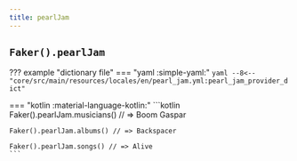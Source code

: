 ```yaml
---
title: pearlJam
---
```


## `Faker().pearlJam`

??? example "dictionary file"
    === "yaml :simple-yaml:"
        ```yaml
        --8<-- "core/src/main/resources/locales/en/pearl_jam.yml:pearl_jam_provider_dict"
        ```

=== "kotlin :material-language-kotlin:"
    ```kotlin
    Faker().pearlJam.musicians() // => Boom Gaspar

    Faker().pearlJam.albums() // => Backspacer

    Faker().pearlJam.songs() // => Alive
    ```
